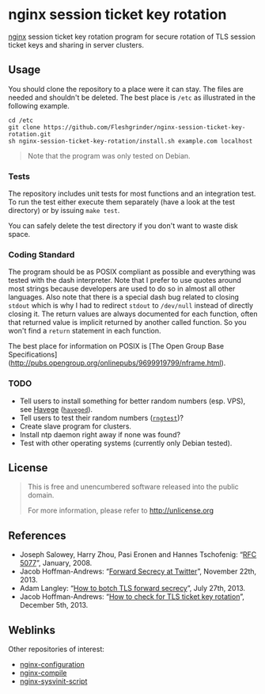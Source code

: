 # nginx session ticket key rotation
[nginx](http://nginx.org/) session ticket key rotation program for secure
rotation of TLS session ticket keys and sharing in server clusters.

## Usage
You should clone the repository to a place were it can stay. The files are
needed and shouldn't be deleted. The best place is `/etc` as illustrated in the
following example.

```
cd /etc
git clone https://github.com/Fleshgrinder/nginx-session-ticket-key-rotation.git
sh nginx-session-ticket-key-rotation/install.sh example.com localhost
```

> Note that the program was only tested on Debian.

### Tests
The repository includes unit tests for most functions and an integration test.
To run the test either execute them separately (have a look at the test
directory) or by issuing `make test`.

You can safely delete the test directory if you don't want to waste disk space.

### Coding Standard
The program should be as POSIX compliant as possible and everything was tested
with the dash interpreter. Note that I prefer to use quotes around most strings
because developers are used to do so in almost all other languages. Also note
that there is a special dash bug related to closing `stdout` which is why I had
to redirect `stdout` to `/dev/null` instead of directly closing it. The return
values are always documented for each function, often that returned value is
implicit returned by another called function. So you won't find a `return`
statement in each function.

The best place for information on POSIX is [The Open Group Base Specifications]
(http://pubs.opengroup.org/onlinepubs/9699919799/nframe.html).

### TODO
- Tell users to install something for better random numbers (esp. VPS), see [Havege](https://www.irisa.fr/caps/projects/hipsor/) ([`haveged`](https://packages.debian.org/wheezy/haveged)).
- Tell users to test their random numbers ([`rngtest`](https://github.com/waitman/rngtest))?
- Create slave program for clusters.
- Install ntp daemon right away if none was found?
- Test with other operating systems (currently only Debian tested).

## License
> This is free and unencumbered software released into the public domain.
>
> For more information, please refer to <http://unlicense.org>

## References
- Joseph Salowey, Harry Zhou, Pasi Eronen and Hannes Tschofenig: “[RFC 5077](https://tools.ietf.org/html/rfc5077)”, January, 2008.
- Jacob Hoffman-Andrews: “[Forward Secrecy at Twitter](https://blog.twitter.com/2013/forward-secrecy-at-twitter)”, November 22th, 2013.
- Adam Langley: “[How to botch TLS forward secrecy](https://www.imperialviolet.org/2013/06/27/botchingpfs.html)”, July 27th, 2013.
- Jacob Hoffman-Andrews: “[How to check for TLS ticket key rotation](https://jacob.hoffman-andrews.com/README/how-to-check-for-tls-ticket-key-rotation/)”, December 5th, 2013.

## Weblinks
Other repositories of interest:
- [nginx-configuration](https://github.com/Fleshgrinder/nginx-configuration)
- [nginx-compile](https://github.com/Fleshgrinder/nginx-compile)
- [nginx-sysvinit-script](https://github.com/Fleshgrinder/nginx-sysvinit-script)
